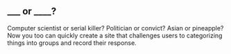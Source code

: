 ## ___ or ____? ##

Computer scientist or serial killer?  Politician or convict?  Asian or pineapple?  Now you too can quickly create a site that challenges users to categorizing things into groups and record their response.
